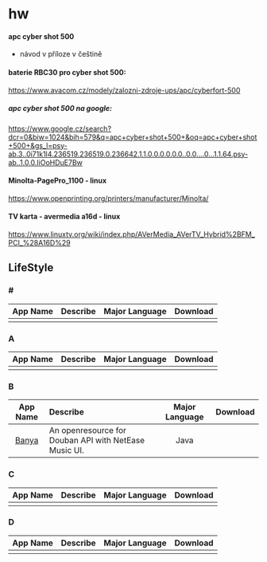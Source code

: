 # hw

#### apc cyber shot 500 

 - návod v příloze v češtině
 
#### baterie  RBC30 pro cyber shot 500:

https://www.avacom.cz/modely/zalozni-zdroje-ups/apc/cyberfort-500

##### apc cyber shot 500 na google: 

https://www.google.cz/search?dcr=0&biw=1024&bih=579&q=apc+cyber+shot+500+&oq=apc+cyber+shot+500+&gs_l=psy-ab.3..0i71k1l4.236519.236519.0.236642.1.1.0.0.0.0.0.0..0.0....0...1.1.64.psy-ab..1.0.0.IiOoHDuE7Bw

#### Minolta-PagePro_1100 - linux

https://www.openprinting.org/printers/manufacturer/Minolta/


#### TV karta - avermedia a16d - linux

https://www.linuxtv.org/wiki/index.php/AVerMedia_AVerTV_Hybrid%2BFM_PCI_%28A16D%29


## LifeStyle  
### \#   
App Name                   | Describe                  | Major Language             | Download 
:------------------------: | :------------------------ | :------------------------: | :------------------------: 
| | | 

### A  
App Name                   | Describe                  | Major Language             | Download 
:------------------------: | :------------------------ | :------------------------: | :------------------------: 
| | | 

### B  
App Name                   | Describe                  | Major Language             | Download 
:------------------------: | :------------------------ | :------------------------: | :------------------------: 
[Banya](https://github.com/forezp/banya) | An openresource  for Douban API with NetEase Music UI. | Java |

### C  
App Name                   | Describe                  | Major Language             | Download 
:------------------------: | :------------------------ | :------------------------: | :------------------------: 
| | | 

### D  
App Name                   | Describe                  | Major Language             | Download 
:------------------------: | :------------------------ | :------------------------: | :------------------------: 
| | | 
